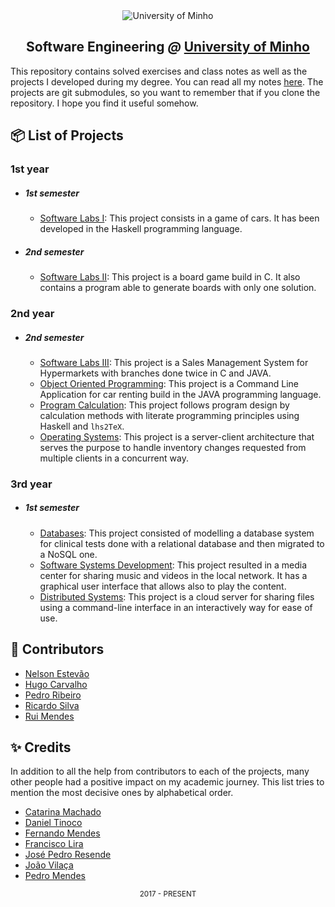 [gitbook]: https://books.estevao.xyz/uminho

<div align="center">
  <img src="https://www.eng.uminho.pt/SiteAssets/Logo.PNG" alt="University of Minho">
  <br>
  <h2>
  <strong>Software Engineering</strong>
  <em>@</em>
  <strong><a href="https://www.uminho.pt/EN/">University of Minho</a></strong>
  </h2>
</div>

This repository contains solved exercises and class notes as well as the
projects I developed during my degree. You can read all my notes
[here][gitbook]. The projects are git submodules, so you want to remember that
if you clone the repository. I hope you find it useful somehow.

## :package: List of Projects

### **1st year**

- ##### 1st semester

  - [Software Labs I](/1st/1/Laboratórios%20de%20Informática%20I/Project):
    This project consists in a game of cars. It has been developed in the
    Haskell programming language.

- ##### 2nd semester

  - [Software Labs II](/1st/2/Laboratórios%20de%20Informática%20II/Project):
    This project is a board game build in C. It also contains a program able to
    generate boards with only one solution.

### **2nd year**

- ##### 2nd semester

  - [Software Labs III](/2nd/2/Laboratórios%20de%20Informática%20III/Project):
    This project is a Sales Management System for Hypermarkets with branches
    done twice in C and JAVA.
  - [Object Oriented Programming](/2nd/2/Programação%20Orientada%20aos%20Objetos/Project):
    This project is a Command Line Application for car renting build in the JAVA
    programming language.
  - [Program Calculation](/2nd/2/Cálculo%20de%20Programas/Project):
    This project follows program design by calculation methods with literate
    programming principles using Haskell and `lhs2TeX`.
  - [Operating Systems](/2nd/2/Sistemas%20Operativos/Project):
    This project is a server-client architecture that serves the purpose to
    handle inventory changes requested from multiple clients in a concurrent
    way.

### **3rd year**

- ##### 1st semester

  - [Databases](/3rd/1/Bases%20de%20Dados/Project):
    This project consisted of modelling a database system for clinical tests
    done with a relational database and then migrated to a NoSQL one.
  - [Software Systems Development](/3rd/1/Desenvolvimento%20de%20Sistemas%20de%20Software/Project):
    This project resulted in a media center for sharing music and videos in the
    local network. It has a graphical user interface that allows also to play
    the content.
  - [Distributed Systems](/3rd/1/Sistemas%20Distribuídos/Project):
    This project is a cloud server for sharing files using a command-line
    interface in an interactively way for ease of use.

## :handshake: Contributors

- [Nelson Estevão][nelson]
- [Hugo Carvalho][hugo]
- [Pedro Ribeiro][pedro]
- [Ricardo Silva][ricardo]
- [Rui Mendes][rui]

[hugo]: https://github.com/HugoCarvalho99
[nelson]: https://github.com/nelsonmestevao
[pedro]: https://github.com/pedroribeiro22
[ricardo]: https://github.com/ricardoslv
[rui]: https://github.com/ruimendes29

## :sparkles: Credits

In addition to all the help from contributors to each of the projects, many
other people had a positive impact on my academic journey. This list tries to
mention the most decisive ones by alphabetical order.

- [Catarina Machado][catarina]
- [Daniel Tinoco][tinoco]
- [Fernando Mendes][frm]
- [Francisco Lira][lira]
- [José Pedro Resende][resende]
- [João Vilaça][vilaça]
- [Pedro Mendes][mendess]

[catarina]: https://github.com/catarinamachado
[frm]: https://github.com/frm
[lira]: https://github.com/FranciscoLira
[mendess]: https://github.com/mendess
[resende]: https://github.com/ZePedroResende
[tinoco]: https://github.com/0urobor0s
[vilaça]: https://github.com/machadovilaca

<div align="center">
  <sub>2017 - PRESENT</sub>
</div>
